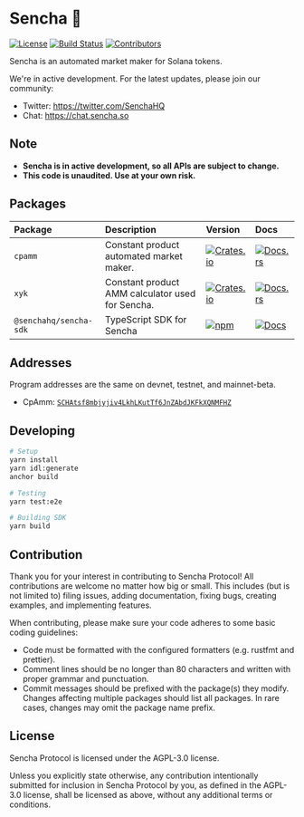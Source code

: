 # Sencha 🍵

[![License](https://img.shields.io/badge/license-AGPL%203.0-blue)](https://github.com/SenchaHQ/sencha/blob/master/LICENSE.md)
[![Build Status](https://img.shields.io/github/workflow/status/SenchaHQ/sencha/E2E/master)](https://github.com/SenchaHQ/sencha/actions/workflows/programs-e2e.yml?query=branch%3Amaster)
[![Contributors](https://img.shields.io/github/contributors/SenchaHQ/sencha)](https://github.com/SenchaHQ/sencha/graphs/contributors)

Sencha is an automated market maker for Solana tokens.

We're in active development. For the latest updates, please join our community:

- Twitter: https://twitter.com/SenchaHQ
- Chat: https://chat.sencha.so

## Note

- **Sencha is in active development, so all APIs are subject to change.**
- **This code is unaudited. Use at your own risk.**

## Packages

| Package                | Description                                      | Version                                                                                                         | Docs                                                                                 |
| :--------------------- | :----------------------------------------------- | :-------------------------------------------------------------------------------------------------------------- | :----------------------------------------------------------------------------------- |
| `cpamm`                | Constant product automated market maker.         | [![Crates.io](https://img.shields.io/crates/v/cpamm)](https://crates.io/crates/cpamm)                           | [![Docs.rs](https://docs.rs/cpamm/badge.svg)](https://docs.rs/cpamm)                 |
| `xyk`                  | Constant product AMM calculator used for Sencha. | [![Crates.io](https://img.shields.io/crates/v/xyk)](https://crates.io/crates/xyk)                               | [![Docs.rs](https://docs.rs/xyk/badge.svg)](https://docs.rs/xyk)                     |
| `@senchahq/sencha-sdk` | TypeScript SDK for Sencha                        | [![npm](https://img.shields.io/npm/v/@sencha/sencha-sdk.svg)](https://www.npmjs.com/package/@sencha/sencha-sdk) | [![Docs](https://img.shields.io/badge/docs-typedoc-blue)](https://docs.crate.so/ts/) |

## Addresses

Program addresses are the same on devnet, testnet, and mainnet-beta.

- CpAmm: [`SCHAtsf8mbjyjiv4LkhLKutTf6JnZAbdJKFkXQNMFHZ`](https://explorer.solana.com/address/SCHAtsf8mbjyjiv4LkhLKutTf6JnZAbdJKFkXQNMFHZ)

## Developing

```bash
# Setup
yarn install
yarn idl:generate
anchor build

# Testing
yarn test:e2e

# Building SDK
yarn build
```

## Contribution

Thank you for your interest in contributing to Sencha Protocol! All contributions are welcome no matter how big or small. This includes (but is not limited to) filing issues, adding documentation, fixing bugs, creating examples, and implementing features.

When contributing, please make sure your code adheres to some basic coding guidelines:

- Code must be formatted with the configured formatters (e.g. rustfmt and prettier).
- Comment lines should be no longer than 80 characters and written with proper grammar and punctuation.
- Commit messages should be prefixed with the package(s) they modify. Changes affecting multiple packages should list all packages. In rare cases, changes may omit the package name prefix.

## License

Sencha Protocol is licensed under the AGPL-3.0 license.

Unless you explicitly state otherwise, any contribution intentionally submitted for inclusion in Sencha Protocol by you, as defined in the AGPL-3.0 license, shall be licensed as above, without any additional terms or conditions.
